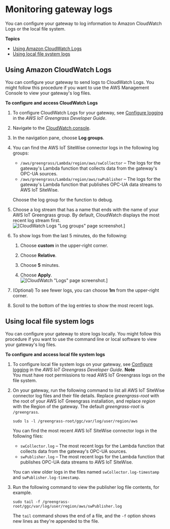 # Monitoring gateway logs<a name="monitor-gateway-logs"></a>

You can configure your gateway to log information to Amazon CloudWatch Logs or the local file system\.

**Topics**
+ [Using Amazon CloudWatch Logs](#gateway-cloudwatch-logs)
+ [Using local file system logs](#gateway-local-logs)

## Using Amazon CloudWatch Logs<a name="gateway-cloudwatch-logs"></a>

You can configure your gateway to send logs to CloudWatch Logs\. You might follow this procedure if you want to use the AWS Management Console to view your gateway's log files\.

**To configure and access CloudWatch Logs**

1. To configure CloudWatch Logs for your gateway, see [Configure logging](https://docs.aws.amazon.com/greengrass/latest/developerguide/greengrass-logs-overview.html#config-logs) in the *AWS IoT Greengrass Developer Guide*\.

1. Navigate to the [CloudWatch console](https://console.aws.amazon.com/cloudwatch/)\.

1. In the navigation pane, choose **Log groups**\.

1. You can find the AWS IoT SiteWise connector logs in the following log groups:
   + `/aws/greengrass/Lambda/region/aws/swCollector` – The logs for the gateway's Lambda function that collects data from the gateway's OPC\-UA sources\.
   + `/aws/greengrass/Lambda/region/aws/swPublisher` – The logs for the gateway's Lambda function that publishes OPC\-UA data streams to AWS IoT SiteWise\.

   Choose the log group for the function to debug\.

1. Choose a log stream that has a name that ends with the name of your AWS IoT Greengrass group\. By default, CloudWatch displays the most recent log stream first\.  
![\[CloudWatch Logs "Log groups" page screenshot.\]](http://docs.aws.amazon.com/iot-sitewise/latest/userguide/images/gateway-view-cloudwatch-logs-console.png)

1. To show logs from the last 5 minutes, do the following:

   1. Choose **custom** in the upper\-right corner\.

   1. Choose **Relative**\.

   1. Choose **5** minutes\.

   1. Choose **Apply**\.  
![\[CloudWatch "Logs" page screenshot.\]](http://docs.aws.amazon.com/iot-sitewise/latest/userguide/images/gateway-filter-cloudwatch-logs-console.png)

1. \(Optional\) To see fewer logs, you can choose **1m** from the upper\-right corner\.

1. Scroll to the bottom of the log entries to show the most recent logs\.

## Using local file system logs<a name="gateway-local-logs"></a>

You can configure your gateway to store logs locally\. You might follow this procedure if you want to use the command line or local software to view your gateway's log files\.

**To configure and access local file system logs**

1. To configure local file system logs on your gateway, see [Configure logging](https://docs.aws.amazon.com/greengrass/latest/developerguide/greengrass-logs-overview.html#config-logs) in the *AWS IoT Greengrass Developer Guide*\.
**Note**  
You must have root permissions to read AWS IoT Greengrass logs on the file system\.

1. On your gateway, run the following command to list all AWS IoT SiteWise connector log files and their file details\. Replace *greengrass\-root* with the root of your AWS IoT Greengrass installation, and replace *region* with the Region of the gateway\. The default *greengrass\-root* is `/greengrass`\.

   ```
   sudo ls -l /greengrass-root/ggc/var/log/user/region/aws
   ```

   You can find the most recent AWS IoT SiteWise connector logs in the following files:
   + `swCollector.log` – The most recent logs for the Lambda function that collects data from the gateway's OPC\-UA sources\.
   + `swPublisher.log` – The most recent logs for the Lambda function that publishes OPC\-UA data streams to AWS IoT SiteWise\.

   You can view older logs in the files named `swCollector.log-timestamp` and `swPublisher.log-timestamp`\.

1. Run the following command to view the publisher log file contents, for example\.

   ```
   sudo tail -f /greengrass-root/ggc/var/log/user/region/aws/swPublisher.log
   ```

   The `tail` command shows the end of a file, and the `-f` option shows new lines as they're appended to the file\.